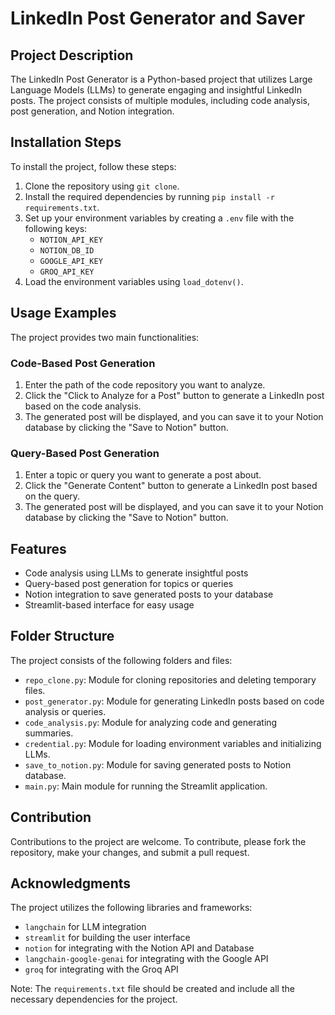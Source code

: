 # LinkedIn Post Generator and Saver

## Project Description
The LinkedIn Post Generator is a Python-based project that utilizes Large Language Models (LLMs) to generate engaging and insightful LinkedIn posts. The project consists of multiple modules, including code analysis, post generation, and Notion integration.

## Installation Steps
To install the project, follow these steps:
1. Clone the repository using `git clone`.
2. Install the required dependencies by running `pip install -r requirements.txt`.
3. Set up your environment variables by creating a `.env` file with the following keys:
	* `NOTION_API_KEY`
	* `NOTION_DB_ID`
	* `GOOGLE_API_KEY`
	* `GROQ_API_KEY`
4. Load the environment variables using `load_dotenv()`.

## Usage Examples
The project provides two main functionalities:
### Code-Based Post Generation
1. Enter the path of the code repository you want to analyze.
2. Click the "Click to Analyze for a Post" button to generate a LinkedIn post based on the code analysis.
3. The generated post will be displayed, and you can save it to your Notion database by clicking the "Save to Notion" button.

### Query-Based Post Generation
1. Enter a topic or query you want to generate a post about.
2. Click the "Generate Content" button to generate a LinkedIn post based on the query.
3. The generated post will be displayed, and you can save it to your Notion database by clicking the "Save to Notion" button.

## Features
* Code analysis using LLMs to generate insightful posts
* Query-based post generation for topics or queries
* Notion integration to save generated posts to your database
* Streamlit-based interface for easy usage

## Folder Structure
The project consists of the following folders and files:
* `repo_clone.py`: Module for cloning repositories and deleting temporary files.
* `post_generator.py`: Module for generating LinkedIn posts based on code analysis or queries.
* `code_analysis.py`: Module for analyzing code and generating summaries.
* `credential.py`: Module for loading environment variables and initializing LLMs.
* `save_to_notion.py`: Module for saving generated posts to Notion database.
* `main.py`: Main module for running the Streamlit application.

## Contribution
Contributions to the project are welcome. To contribute, please fork the repository, make your changes, and submit a pull request.

## Acknowledgments
The project utilizes the following libraries and frameworks:
* `langchain` for LLM integration
* `streamlit` for building the user interface
* `notion` for integrating with the Notion API and Database
* `langchain-google-genai` for integrating with the Google API
* `groq` for integrating with the Groq API

Note: The `requirements.txt` file should be created and include all the necessary dependencies for the project.
